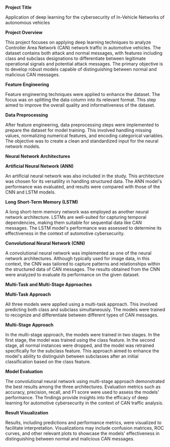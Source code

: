 **Project Title**

Application of deep learning for the cybersecurity of In-Vehicle Networks of autonomous vehicles

**Project Overview**

This project focuses on applying deep learning techniques to analyze Controller Area Network (CAN) network traffic in automotive vehicles. The dataset contains both attack and normal messages, with features including class and subclass designations to differentiate between legitimate operational signals and potential attack messages. The primary objective is to develop robust models capable of distinguishing between normal and malicious CAN messages.

**Feature Engineering**

Feature engineering techniques were applied to enhance the dataset. The focus was on splitting the data column into its relevant format. This step aimed to improve the overall quality and informativeness of the dataset.

**Data Preprocessing**

After feature engineering, data preprocessing steps were implemented to prepare the dataset for model training. This involved handling missing values, normalizing numerical features, and encoding categorical variables. The objective was to create a clean and standardized input for the neural network models.

**Neural Network Architectures**

**Artificial Neural Network (ANN)**

An artificial neural network was also included in the study. This architecture was chosen for its versatility in handling structured data. The ANN model's performance was evaluated, and results were compared with those of the CNN and LSTM models.

**Long Short-Term Memory (LSTM)**

A long short-term memory network was employed as another neural network architecture. LSTMs are well-suited for capturing temporal dependencies, making them suitable for sequential data like CAN messages. The LSTM model's performance was assessed to determine its effectiveness in the context of automotive cybersecurity.

**Convolutional Neural Network (CNN)**

A convolutional neural network was implemented as one of the neural network architectures. Although typically used for image data, in this context, the CNN was tailored to capture patterns and relationships within the structured data of CAN messages. The results obtained from the CNN were analyzed to evaluate its performance on the given dataset.

**Multi-Task and Multi-Stage Approaches**

**Multi-Task Approach**

All three models were applied using a multi-task approach. This involved predicting both class and subclass simultaneously. The models were trained to recognize and differentiate between different types of CAN messages.

**Multi-Stage Approach**

In the multi-stage approach, the models were trained in two stages. In the first stage, the model was trained using the class feature. In the second stage, all normal instances were dropped, and the model was retrained specifically for the subclass feature. This approach aimed to enhance the model's ability to distinguish between subclasses after an initial classification based on the class feature.

**Model Evaluation**

The convolutional neural network using multi-stage approach demonstrated the best results among the three architectures. Evaluation metrics such as accuracy, precision, recall, and F1 score were used to assess the models' performance. The findings provide insights into the efficacy of deep learning for automotive cybersecurity in the context of CAN traffic analysis.

**Result Visualization**

Results, including predictions and performance metrics, were visualized to facilitate interpretation. Visualizations may include confusion matrices, ROC curves, and other relevant plots to showcase the models' effectiveness in distinguishing between normal and malicious CAN messages.
